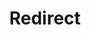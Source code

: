 ﻿---
layout: src/layouts/Redirect.astro
title: Redirect
redirect: https://yamldoc.liuyan.wang/docs/deployments/databases/sql-server/permissions
pubDate:  2023-01-01
navSearch: false
navSitemap: false
navMenu: false
---
